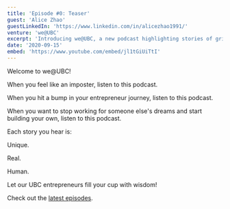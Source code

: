 ```yaml
---
title: 'Episode #0: Teaser'
guest: 'Alice Zhao'
guestLinkedIn: 'https://www.linkedin.com/in/alicezhao1991/'
venture: 'we@UBC'
excerpt: 'Introducing we@UBC, a new podcast highlighting stories of grit, failures, lessons and passion from UBC entrepreneurs.'
date: '2020-09-15'
embed: 'https://www.youtube.com/embed/jl1tGiUiTtI'
---
```


Welcome to we@UBC! 

When you feel like an imposter, listen to this podcast. 

When you hit a bump in your entrepreneur journey, listen to this podcast.

When you want to stop working for someone else's dreams and start building your own, listen to this podcast.

Each story you hear is:

Unique. 

Real.

Human.

Let our UBC entrepreneurs fill your cup with wisdom! 

Check out the [latest episodes](/posts).
       